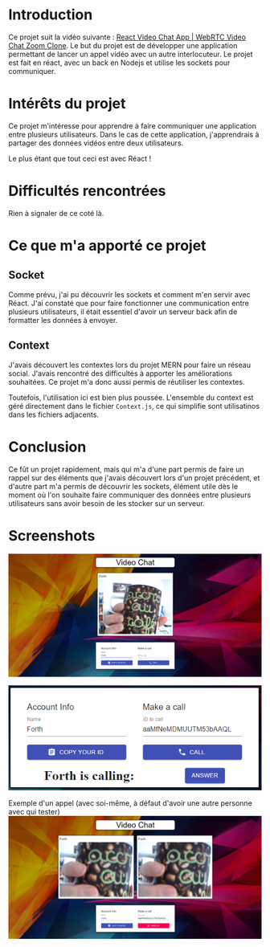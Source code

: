 # Introduction

Ce projet suit la vidéo suivante : [React Video Chat App | WebRTC Video Chat Zoom Clone](https://www.youtube.com/watch?v=oxFr7we3LC8). Le but du projet est de développer une application permettant de lancer un appel vidéo avec un autre interlocuteur. Le projet est fait en réact, avec un back en Nodejs et utilise les sockets pour communiquer.

# Intérêts du projet

Ce projet m'intéresse pour apprendre à faire communiquer une application entre plusieurs utilisateurs. Dans le cas de cette application, j'apprendrais à partager des données vidéos entre deux utilisateurs.

Le plus étant que tout ceci est avec Réact !

# Difficultés rencontrées

Rien à signaler de ce coté là.

# Ce que m'a apporté ce projet

## Socket

Comme prévu, j'ai pu découvrir les sockets et comment m'en servir avec Réact. J'ai constaté que pour faire fonctionner une communication entre plusieurs utilisateurs, il était essentiel d'avoir un serveur back afin de formatter les données à envoyer.

## Context

J'avais découvert les contextes lors du projet MERN pour faire un réseau social. J'avais rencontré des difficultés à apporter les améliorations souhaitées. Ce projet m'a donc aussi permis de réutiliser les contextes.

Toutefois, l'utilisation ici est bien plus poussée. L'ensemble du context est géré directement dans le fichier ``Context.js``, ce qui simplifie sont utilisatinos dans les fichiers adjacents.

# Conclusion

Ce fût un projet rapidement, mais qui m'a d'une part permis de faire un rappel sur des éléments que j'avais découvert lors d'un projet précédent, et d'autre part m'a permis de découvrir les sockets, élément utile dès le moment où l'on souhaite faire communiquer des données entre plusieurs utilisateurs sans avoir besoin de les stocker sur un serveur.

# Screenshots

![home](/screenshots/home.png)

![calling](/screenshots/calling.png)

Exemple d'un appel (avec soi-même, à défaut d'avoir une autre personne avec qui tester)
![calling_myself](/screenshots/calling_myself.png)